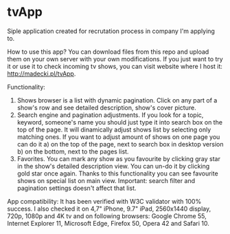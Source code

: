 # tvApp
Siple application created for recrutation process in company I'm applying to.

How to use this app? You can download files from this repo and upload them on your own server with your own modifications. 
If you just want to try it or use it to check incoming tv shows, you can visit website where I host it: http://madecki.pl/tvApp.

Functionality: 

1. Shows browser is a list with dynamic pagination. Click on any part of a show's row and see detailed description, show's cover picture.
2. Search engine and pagination adjustments. If you look for a topic, keyword, someone's name you should just type it into search box 
on the top of the page. It will dinamically adjust shows list by selecting only matching ones. If you want to adjust amount of shows on 
one page you can do it a) on the top of the page, next to search box in desktop version b) on the bottom, next to the pages list. 
3. Favorites. You can mark any show as you favourite by clicking gray star in the show's detailed description view. You can un-do it by 
clicking gold star once again. Thanks to this functionality you can see favourite shows on special list on main view. Important: search
filter and pagination settings doesn't affect that list. 

App compatibility: 
It has been verified with W3C validator with 100% success. I also checked it on 4,7" iPhone, 9.7" iPad, 2560x1440 display, 720p, 
1080p and 4K tv and on following browsers: Google Chrome 55, Internet Explorer 11, Microsoft Edge, Firefox 50, Opera 42 and Safari 10.
